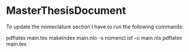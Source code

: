 # MasterThesisDocument

To update the nomeclature section I have to run the following commands:

pdflatex main.tex
makeindex main.nlo -s nomencl.ist -o main.nls
pdflatex main.tex